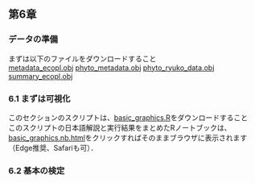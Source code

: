 ## 第6章
### データの準備
まずは以下のファイルをダウンロードすること<br>
[metadata_ecopl.obj](./metadata_ecopl.obj)
[phyto_metadata.obj](./phyto_metadata.obj)
[phyto_ryuko_data.obj](./phyto_ryuko_data.obj)
[summary_ecopl.obj](./summary_ecopl.obj)

### 6.1 まずは可視化
このセクションのスクリプトは、[basic_graphics.R](./basic_raphics.R)をダウンロードすること<br>
このスクリプトの日本語解説と実行結果をまとめたRノートブックは、[basic_graphics.nb.html](./basic_graphics.nb.html)をクリックすればそのままブラウザに表示されます（Edge推奨、Safariも可）．

### 6.2 基本の検定
